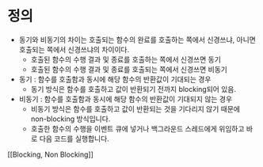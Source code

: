 
# 정의

- 동기와 비동기의 차이는 호출되는 함수의 완료를 호출하는 쪽에서 신경쓰냐, 아니면 호출되는 쪽에서 신경쓰냐의 차이이다.
	- 호출된 함수의 수행 결과 및 종료를 호출하는 쪽에서 신경쓰면 동기
	- 호출된 함수의 수행 결과 및 종료를 호출되는 쪽에서 신경쓰면 비동기
- 동기 : 함수를 호출함과 동시에 해당 함수의 반환값이 기대되는 경우
	- 동기 방식은 함수를 호출하고 값이 반환되기 전까지 blocking되어 있음.
- 비동기 : 함수를 호출함과 동시에 해당 함수의 반환값이 기대되지 않는 경우
	- 비동기 방식은 함수를 호출하고 값이 반환되는 것을 기다리지 않기 때문에 non-blocking 방식입니다. 
	- 호출한 함수의 수행을 이벤트 큐에 넣거나 백그라운드 스레드에게 위임하고 바로 다음 코드를 실행합니다. 

[[Blocking, Non Blocking]]